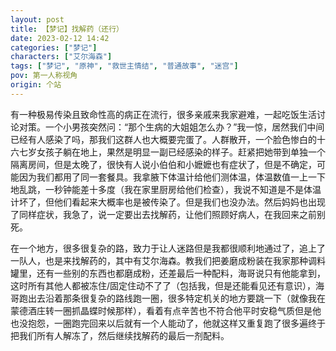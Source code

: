 ```yaml
---
layout: post
title: 【梦记】找解药（还行）
date: 2023-02-12 14:42
categories: ["梦记"]
characters: ["艾尔海森"]
tags: ["梦记", "原神", "救世主情结", "普通故事", "迷宫"]
pov: 第一人称视角
origin: 个站
---
```


有一种极易传染且致命性高的病正在流行，很多亲戚来我家避难，一起吃饭生活讨论对策。一个小男孩突然问：“那个生病的大姐姐怎么办？”我一惊，居然我们中间已经有人感染了吗，那我们这群人也大概要完蛋了。人群散开，一个脸色惨白的十六七岁女孩子躺在地上，果然是明显一副已经感染的样子。赶紧把她带到单独一个隔离房间，但是太晚了，很快有人说小伯伯和小嬷嬷也有症状了，但是不确定，可能因为我们都用了同一套餐具。我拿腋下体温计给他们测体温，体温数值一上一下地乱跳，一秒钟能差十多度（我在家里厨房给他们检查），我说不知道是不是体温计坏了，但他们看起来大概率也是被传染了。但是我们也没办法。然后妈妈也出现了同样症状，我急了，说一定要出去找解药，让他们照顾好病人，在我回来之前别死。

在一个地方，很多很复杂的路，致力于让人迷路但是我都很顺利地通过了，追上了一队人，也是来找解药的，其中有艾尔海森。教我们把姜磨成粉装在我家那种调料罐里，还有一些别的东西也都磨成粉，还差最后一种配料，海哥说只有他能拿到，这时所有其他人都被冻住/固定住动不了了（包括我，但是还能看见还有意识），海哥跑出去沿着那条很复杂的路线跑一圈，很多特定机关的地方要跳一下（就像我在蒙德酒庄转一圈抓晶蝶时候那样），看着有点辛苦也不符合他平时安稳气质但是他也没抱怨，一圈跑完回来以后就有一个人能动了，他就这样又重复跑了很多遍终于把我们所有人解冻了，然后继续找解药的最后一剂配料。
